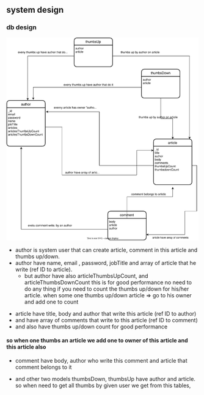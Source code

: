 ## system design

### db design

![thi is db design](db.svg)

- author is system user that can create article, comment in this article and thumbs up/down.
- author have name, email , password, jobTitle and array of article that he write (ref ID to article).
    - but author have also articleThumbsUpCount, and articleThumbsDownCount this is for good performance no need to do any thing if you need to count the thumbs up/down for his/her article. when some one thumbs up/down article => go to his owner and add one to count

* article have title, body  and author that write this article (ref ID to author)
* and have array of comments that write to this article (ref ID to comment)
* and also have thumbs up/down count for good performance
#### so  when one thumbs an article we add one to owner of this article and this article also 


* comment have body, author who write this comment and article that comment belongs to it


* and other two models thumbsDown, thumbsUp have author and article. so when need to get all thumbs by given user we get from this tables, 